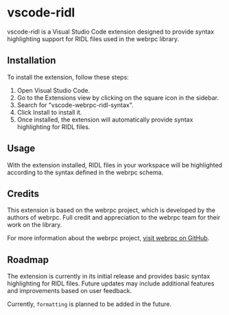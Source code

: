 # vscode-ridl

vscode-ridl is a Visual Studio Code extension designed to provide syntax highlighting support for RIDL files used in the webrpc library.

## Installation

To install the extension, follow these steps:

1. Open Visual Studio Code.
2. Go to the Extensions view by clicking on the square icon in the sidebar.
3. Search for "vscode-webrpc-ridl-syntax".
4. Click Install to install it.
5. Once installed, the extension will automatically provide syntax highlighting for RIDL files.

## Usage

With the extension installed, RIDL files in your workspace will be highlighted according to the syntax defined in the webrpc schema.

## Credits

This extension is based on the webrpc project, which is developed by the authors of webrpc. Full credit and appreciation to the webrpc team for their work on the library.

For more information about the webrpc project, [visit webrpc on GitHub](https://github.com/webrpc/webrpc).

## Roadmap

The extension is currently in its initial release and provides basic syntax highlighting for RIDL files. Future updates may include additional features and improvements based on user feedback.

Currently, `formatting` is planned to be added in the future.
